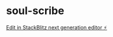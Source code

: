 # soul-scribe

[Edit in StackBlitz next generation editor ⚡️](https://stackblitz.com/~/github.com/kananpalya/soul-scribe)